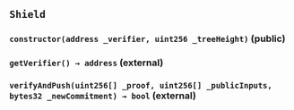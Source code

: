 ## `Shield`

### `constructor(address _verifier, uint256 _treeHeight)` (public)

### `getVerifier() → address` (external)

### `verifyAndPush(uint256[] _proof, uint256[] _publicInputs, bytes32 _newCommitment) → bool` (external)
